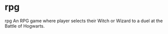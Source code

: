 # rpg
rpg
An RPG game where player selects their Witch or Wizard to a duel at the Battle of Hogwarts.
